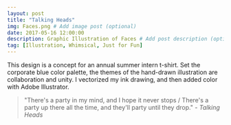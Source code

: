 ```yaml
---
layout: post
title: "Talking Heads"
img: Faces.png # Add image post (optional)
date: 2017-05-16 12:00:00 
description: Graphic Illustration of Faces # Add post description (optional)
tag: [Illustration, Whimsical, Just for Fun]
---
```


This design is a concept for an annual summer intern t-shirt.  Set the corporate blue color palette, the themes of the hand-drawn illustration are collaboration and unity.  I vectorized my ink drawing, and then added color with Adobe Illustrator.

> "There's a party in my mind, and I hope it never stops / There's a party up there all the time, and they'll party until they drop." <cite>- Talking Heads</cite>